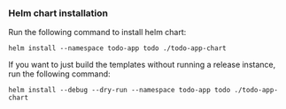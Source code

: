 ### Helm chart installation
Run the following command to install helm chart:
```
helm install --namespace todo-app todo ./todo-app-chart
```

If you want to just build the templates without running a release instance, run the following command:
```
helm install --debug --dry-run --namespace todo-app todo ./todo-app-chart
```